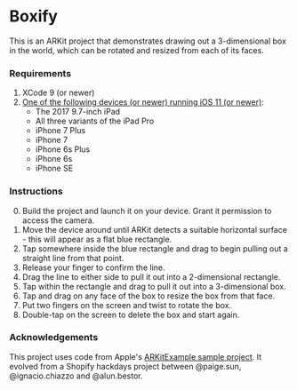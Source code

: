 # Boxify

This is an ARKit project that demonstrates drawing out a 3-dimensional box in the world, which can be rotated and resized from each of its faces.

### Requirements
1. XCode 9 (or newer)
2. [One of the following devices (or newer) running iOS 11 (or newer)](http://wccftech.com/heres-the-list-of-iphone-models-compatible-with-the-arkit-in-ios-11/):
    - The 2017 9.7-inch iPad
    - All three variants of the iPad Pro
    - iPhone 7 Plus
    - iPhone 7
    - iPhone 6s Plus
    - iPhone 6s
    - iPhone SE

### Instructions
0. Build the project and launch it on your device. Grant it permission to access the camera.
1. Move the device around until ARKit detects a suitable horizontal surface - this will appear as a flat blue rectangle.
2. Tap somewhere inside the blue rectangle and drag to begin pulling out a straight line from that point.
3. Release your finger to confirm the line.
4. Drag the line to either side to pull it out into a 2-dimensional rectangle.
5. Tap within the rectangle and drag to pull it out into a 3-dimensional box.
6. Tap and drag on any face of the box to resize the box from that face.
7. Put two fingers on the screen and twist to rotate the box.
8. Double-tap on the screen to delete the box and start again.

### Acknowledgements

This project uses code from Apple's [ARKitExample sample project](https://developer.apple.com/arkit/). It evolved from a Shopify hackdays project between @paige.sun, @ignacio.chiazzo and @alun.bestor.
